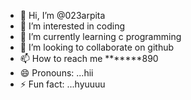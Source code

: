 - 👋 Hi, I’m @023arpita
- 👀 I’m interested in coding
- 🌱 I’m currently learning c programming 
- 💞️ I’m looking to collaborate on github
- 📫 How to reach me *******890
- 😄 Pronouns: ...hii
- ⚡ Fun fact: ...hyuuuu

<!---
023arpita/023arpita is a ✨ special ✨ repository because its `README.md` (this file) appears on your GitHub profile.
You can click the Preview link to take a look at your changes.
--->
